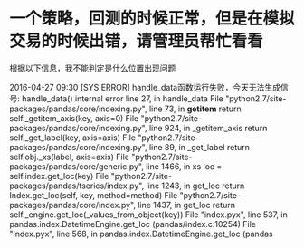 # 一个策略，回测的时候正常，但是在模拟交易的时候出错，请管理员帮忙看看

根据以下信息，我不能判定是什么位置出现问题

2016-04-27 09:30 [SYS ERROR] handle_data函数运行失败，今天无法生成信号: handle_data() internal error line 27, in handle_data File "python2.7/site-packages/pandas/core/indexing.py", line 73, in __getitem__ return self._getitem_axis(key, axis=0) File "python2.7/site-packages/pandas/core/indexing.py", line 924, in _getitem_axis return self._get_label(key, axis=axis) File "python2.7/site-packages/pandas/core/indexing.py", line 89, in _get_label return self.obj._xs(label, axis=axis) File "python2.7/site-packages/pandas/core/generic.py", line 1466, in xs loc = self.index.get_loc(key) File "python2.7/site-packages/pandas/tseries/index.py", line 1243, in get_loc return Index.get_loc(self, key, method=method) File "python2.7/site-packages/pandas/core/index.py", line 1437, in get_loc return self._engine.get_loc(_values_from_object(key)) File "index.pyx", line 537, in pandas.index.DatetimeEngine.get_loc (pandas/index.c:10254) File "index.pyx", line 568, in pandas.index.DatetimeEngine.get_loc (pandas
